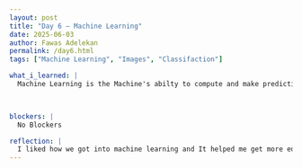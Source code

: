 ```yaml
---
layout: post
title: "Day 6 – Machine Learning"
date: 2025-06-03
author: Fawas Adelekan
permalink: /day6.html
tags: ["Machine Learning", "Images", "Classifaction"]

what_i_learned: |
  Machine Learning is the Machine's abilty to compute and make predictions based on the data provided. Compared to programming, Machine Learning has an input and output that it's given so that it can interpret the rule given the information implemented. Programming is given the rule and the input and thus creates the output. Throwback to the computer vision where we learned image classifaction where it highlighted the thing that was being shown based on the information given. NLP which is the way machines can be able to communicate like humans. As far for our project it highlights what tools we'll use and how we're intergrating everything altogether. Learnt about pandas and how to utilize it's built-in functions like iloc, dataframe. etc. 

  

blockers: |
  No Blockers

reflection: |
  I liked how we got into machine learning and It helped me get more educated on the matter. I also like our project so far I do like the group I have with it which is making this more fun. We are just starting to get into the data aspect of our research which is where we'll learn how to read and understand it so we can implement it. Reflecting on what was discussed as of today getting the knowledge of the panda library was helpful as it would be implemented within our project later down the line.
---
```

